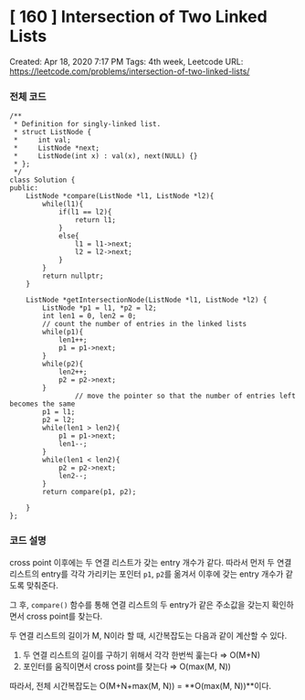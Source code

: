 # [ 160 ] Intersection of Two Linked Lists

Created: Apr 18, 2020 7:17 PM
Tags: 4th week, Leetcode
URL: https://leetcode.com/problems/intersection-of-two-linked-lists/

### 전체 코드

    /**
     * Definition for singly-linked list.
     * struct ListNode {
     *     int val;
     *     ListNode *next;
     *     ListNode(int x) : val(x), next(NULL) {}
     * };
     */
    class Solution {
    public:
        ListNode *compare(ListNode *l1, ListNode *l2){
            while(l1){
                if(l1 == l2){
                    return l1;
                }
                else{
                    l1 = l1->next;
                    l2 = l2->next;
                }
            }
            return nullptr;
        }
        
        ListNode *getIntersectionNode(ListNode *l1, ListNode *l2) {
            ListNode *p1 = l1, *p2 = l2;
            int len1 = 0, len2 = 0;
            // count the number of entries in the linked lists
            while(p1){
                len1++;
                p1 = p1->next;
            }
            while(p2){
                len2++;
                p2 = p2->next;
            }
    				// move the pointer so that the number of entries left becomes the same
            p1 = l1;
            p2 = l2;
            while(len1 > len2){
                p1 = p1->next;
                len1--;
            }
            while(len1 < len2){
                p2 = p2->next;
                len2--;
            }
            return compare(p1, p2);
            
        }
    };

### 코드 설명

cross point 이후에는 두 연결 리스트가 갖는 entry 개수가 같다. 따라서 먼저 두 연결 리스트의 entry를 각각 가리키는 포인터 `p1`, `p2`를 옮겨서 이후에 갖는 entry 개수가 같도록 맞춰준다.

그 후, `compare()` 함수를 통해 연결 리스트의 두 entry가 같은 주소값을 갖는지 확인하면서 cross point를 찾는다.

두 연결 리스트의 길이가 M, N이라 할 때, 시간복잡도는 다음과 같이 계산할 수 있다.

1. 두 연결 리스트의 길이를 구하기 위해서 각각 한번씩 훑는다 ⇒ O(M+N)
2. 포인터를 움직이면서 cross point를 찾는다 ⇒ O(max(M, N))

따라서, 전체 시간복잡도는 O(M+N+max(M, N)) = **O(max(M, N))**이다.